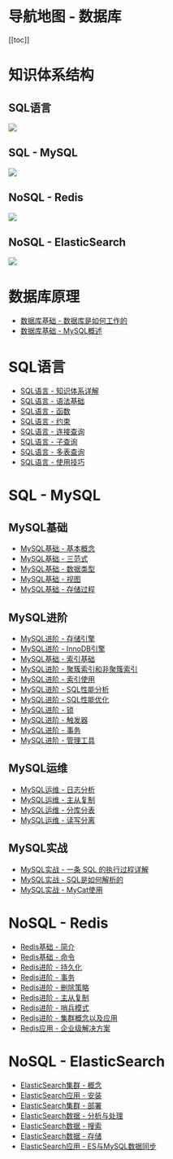 # 导航地图 - 数据库

[[toc]]

# 知识体系结构

## SQL语言

![](/_images/database/sql/SQL语言.png)

## SQL - MySQL

![](/_images/database/mysql/MySQL.png)

## NoSQL - Redis

![](/_images/database/redis/Redis.png)

## NoSQL - ElasticSearch

![](/_images/database/es/ElasticSearch.png)

# 数据库原理

* [数据库基础 - 数据库是如何工作的](/md/database/base/base-db-work-theory.md)
* [数据库基础 - MySQL概述](/md/database/base/base-db-mysql.md)

# SQL语言

* [SQL语言 - 知识体系详解](/md/database/sql/sql-overview.md)
* [SQL语言 - 语法基础](/md/database/sql/sql-base.md)
* [SQL语言 - 函数](/md/database/sql/sql-function.md)
* [SQL语言 - 约束](/md/database/sql/sql-constraint.md)
* [SQL语言 - 连接查询](/md/database/sql/sql-con-query.md)
* [SQL语言 - 子查询](/md/database/sql/sql-sub-query.md)
* [SQL语言 - 多表查询](/md/database/sql/sql-multi-query.md)
* [SQL语言 - 使用技巧](/md/database/sql/sql-sub-tips.md)

# SQL - MySQL

## MySQL基础

* [MySQL基础 - 基本概念](/md/database/mysql/basic/mysql-basic-concept.md)
* [MySQL基础 - 三范式](/md/database/mysql/basic/mysql-basic-3nf.md)
* [MySQL基础 - 数据类型](/md/database/mysql/basic/mysql-basic-datatype.md)
* [MySQL基础 - 视图](/md/database/mysql/basic/mysql-basic-view.md)
* [MySQL基础 - 存储过程](/md/database/mysqlbasic/mysql-basic-procedure.md)

## MySQL进阶

* [MySQL进阶 - 存储引擎](/md/database/mysql/advance/mysql-advance-store-engine.md)
* [MySQL进阶 - InnoDB引擎](/md/database/mysql/advance/mysql-advance-innodb.md)
* [MySQL基础 - 索引基础](/md/database/mysql/advance/mysql-advance-index-basic.md)
* [MySQL进阶 - 聚簇索引和非聚簇索引](/md/database/mysql/advance/mysql-advance-index-content.md)
* [MySQL进阶 - 索引使用](/md/database/mysql/advance/mysql-advance-index-use.md)
* [MySQL进阶 - SQL性能分析](/md/database/mysql/advance/mysql-advance-performance-analyze.md)
* [MySQL进阶 - SQL性能优化](/md/database/mysql/advance/mysql-advance-performance-opt.md)
* [MySQL进阶 - 锁](/md/database/mysql/advance/mysql-advance-lock.md)
* [MySQL进阶 - 触发器](/md/database/mysql/advance/mysql-advance-db-devide.md) 
* [MySQL进阶 - 事务](/md/database/mysql/advance/mysql-advance-advance-transaction.md)
* [MySQL进阶 - 管理工具](/md/database/mysql/advance/mysql-advance-manage.md) 

## MySQL运维

* [MySQL运维 - 日志分析](/md/database/mysql/operation/mysql-operation-log.md)
* [MySQL运维 - 主从复制](/md/database/mysql/operation/mysql-operation-master-slave.md)
* [MySQL运维 - 分库分表](/md/database/mysql/operation/mysql-operation-db-devide.md)
* [MySQL运维 - 读写分离](/md/database/mysql/operation/mysql-operation-rw-separate.md)  

## MySQL实战

* [MySQL实战 - 一条 SQL 的执行过程详解](/md/database/mysql/practice/mysql-practice-sql-execute.md)
* [MySQL实战 - SQL是如何解析的](/md/database/mysql/practice/mysql-practice-sql-parse.md)
* [MySQL实战 - MyCat使用](/md/database/mysql/practice/mysql-practice-mycat.md)

# NoSQL - Redis

* [Redis基础 - 简介](/md/database/redis/basic/redis-basic-concept.md)
* [Redis基础 - 命令](/md/database/redis/basic/redis-basic-command.md)
* [Redis进阶 - 持久化](/md/database/redis/advance/redis-advance-persistence.md)
* [Redis进阶 - 事务](/md/database/redis/advance/redis-advance-transaction-operation.md)  
* [Redis进阶 - 删除策略](/md/database/redis/advance/redis-advance-delete-policy.md)
* [Redis进阶 - 主从复制](/md/database/redis/advance/redis-advance-master-slave-replication.md)
* [Redis进阶 - 哨兵模式](/md/database/redis/advance/redis-advance-sentinel-mode.md)
* [Redis进阶 - 集群概念以及应用](/md/database/redis/application/redis-application-cluster.md)
* [Redis应用 - 企业级解决方案](/md/database/redis/application/redis-application-enterprise-solution.md)

# NoSQL - ElasticSearch

* [ElasticSearch集群 - 概念](/md/database/es/es-cluster.md)
* [ElasticSearch应用 - 安装](/md/database/es/es-install.md)
* [ElasticSearch集群 - 部署](/md/database/es/es-cluster-deployment.md)
* [ElasticSearch数据 - 分析与处理](/md/database/es/es-data-analysis-process.md)  
* [ElasticSearch数据 - 搜索](/md/database/es/es-data-search.md)
* [ElasticSearch数据 - 存储](/md/database/es/es-data-store.md)
* [ElasticSearch应用 - ES与MySQL数据同步](/md/database/es/es-db-syn.md)
